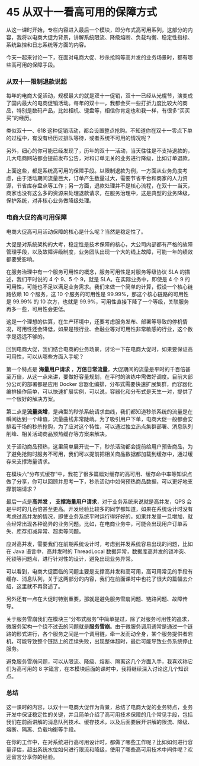 # 45 从双十一看高可用的保障方式

从这一课时开始，专栏内容进入最后一个模块，即分布式高可用系列，这部分的内容，我将以电商大促为背景，讲解系统限流、降级熔断、负载均衡、稳定性指标、系统监控和日志系统等方面的内容。

今天一起来讨论一下，在面对电商大促、秒杀抢购等高并发的业务场景时，都有哪些高可用的保障手段。

### 从双十一限制退款说起

每年的电商大促活动，规模最大的就是双十一促销，双十一已经从光棍节，演变成了国内最大的电商促销活动。每年的双十一，我都会买一些打折力度比较大的商品，特别是数码产品，比如相机、键盘等，相信你肯定也和我一样，有很多“买买买”的经历。

类似双十一、618 这种促销活动，都会设置整点抢购。不知道你在双十一零点下单的过程中，有没有经历过排队等待，或者系统不可用的情况呢？

另外，细心的你可能已经发现了，历年的双十一活动，当天往往是不支持退款的，几大电商网站都会提前发布公告，对和订单无关的业务进行降级，比如订单退款。

上面这些，都是系统高可用的保障手段。以限制退款为例，一方面从业务角度考虑，由于活动期间流量巨大，订单产生数量过大，需要节省平台和商家的人力资源，节省库存盘点等工作；另一方面，退款处理并不是核心流程，在双十一当天，商家也没有这么多的资源来处理退款请求，在服务治理中，这是典型的业务降级，保护系统，对非核心业务做降级处理。

### 电商大促的高可用保障

电商大促高可用活动保障的核心是什么呢？当然是稳定性了。

大促是对系统架构的大考，稳定性是技术保障的核心，大公司内部都有严格的故障管理手段，以及故障评级制度，业务团队出现一个大的线上故障，可能一年的绩效都要受影响。

在服务治理中有一个服务可用性的概念，服务可用性是对服务等级协议 SLA 的描述，我们平时说的 4 个 9、5 个 9，就是 SLA。在实际业务中，即使是 4 个 9 的可用性，可能也不足以满足业务需求。我们来做一个简单的计算，假设一个核心链路依赖 10 个服务，这 10 个服务的可用性是 99.99%，那这个核心链路的可用性是 99.99% 的 10 次方，也就是 99.9%，可用性直接下降了一个等级，关联服务再多一些，可用性会更低。

这是一个理想的估算，在生产环境中，还要考虑服务发布、部署等导致的停机情况，可用性还会降低，如果是银行业、金融业等对可用性非常敏感的行业，这个数字是远远不够的。

回到电商大促，我们结合电商的业务场景，讨论一下在电商大促时，如果要保证高可用性，可以从哪些方面入手呢？

第一个特点是 **海量用户请求** ，**万倍日常流量**，大促期间的流量是平时的千百倍甚至万倍，从这一点来讲，要做好容量规划，在平时的演练中需做好调度。目前大部分公司的部署都是应用 Docker 容器化编排，分布式需要快速扩展集群，而容器化编排操作简单，可以快速扩展实例，可以说，容器化和分布式是天生一对，提供了一个很好的解决方案。

第二点是**流量突增**，是典型的秒杀系统请求曲线，我们都知道秒杀系统的流量是在瞬间达到一个峰值，流量曲线非常陡峭。为了吸引用户下单，电商大促一般都会安排若干场的秒杀抢购，为了应对这个特性，可以通过独立热点集群部署、消息队列削峰、相关活动商品预热缓存等方案来解决。

关于活动商品预热，这里简单展开说一下，秒杀活动都会提前给用户预告商品，为了避免抢购时服务不可用，我们可以提前把相关商品数据都加载到缓存中，通过缓存来支撑海量请求。

在模块六“分布式缓存”中，我花了很多篇幅对缓存的高可用、缓存命中率等知识点做了分享，你可以回顾并思考一下，秒杀活动中如何预热商品数据，可以更好地支撑前端请求？

最后一点是**高并发 **，** 支撑海量用户请求**，对于业务系统来说就是高并发，QPS 会是平时的几百倍甚至更高。开发经验比较多的同学都知道，如果在系统设计时没有考虑过高并发的情况，即使业务系统平时运行得好好的，如果并发量一旦增加，就会经常出现各种诡异的业务问题。比如，在电商业务中，可能会出现用户订单丢失、库存扣减异常、超卖等问题。

应对高并发，需要我们在前期系统设计时，考虑到并发系统容易出现的问题，比如在 Java 语言中，高并发时的 ThreadLocal 数据异常，数据库高并发的锁冲突、死锁等问题点，进行针对性的设计，避免出现业务异常。

可以看到，电商大促面临的问题主要是支撑高并发和高可用，高可用常见的手段有缓存、消息队列，关于这两部分的内容，我们在前面课时中也花了很大的篇幅去介绍，这里就不再赘述了。

另外还有一点在大促时特别重要，那就是避免服务雪崩问题、链路问题、故障传导。

关于服务雪崩我们在模块三“分布式服务”中简单提过，除了对服务可用性的追求，微服务架构一个绕不过去的问题就是**服务雪崩**。由于微服务调用通常是通过一个链路的形式进行，各个服务之间是一个调用链，牵一发而动全身，某个服务提供者宕机，可能导致整个链路上的连续失败，出现整体超时，最后可能导致业务系统停止服务。

避免服务雪崩问题，可以从限流、降级、熔断、隔离这几个方面入手，我喜欢称它们为高可用的 8 字箴言，在本模块后面的课时中，我将继续深入讨论这几个知识点。

### 总结

这一课时的内容，以双十一电商大促作为背景，总结了电商大促的业务特点，业务开发中保证稳定性的关键，并且简单介绍了高可用技术保障的几个常见手段，包括我们在前面讲解的消息队列技术、缓存技术，以及后面要展开讲解的限流、降级、熔断、隔离、负载均衡等手段。

在你的工作中，在对系统进行高可用设计时，都做了哪些工作呢？比如如何进行容量评估，超出系统水位如何进行限流和降级，使用了哪些高可用技术中间件呢？欢迎留言分享你的经验。
